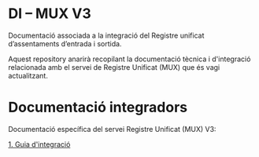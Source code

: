 # **DI – MUX V3**

Documentació associada a la integració del Registre unificat d’assentaments d’entrada i sortida.

Aquest repository anarirà recopilant la documentació tècnica i d'integració relacionada amb el servei de Registre Unificat (MUX) que és vagi actualitzant.

# Documentació integradors

Documentació específica del servei Registre Unificat (MUX) V3:

[1. Guia d'integració](https://github.com/ConsorciAOC/MUX/blob/main/Missatgeria/DI%20-%20MUXV3.pdf?raw=true)
